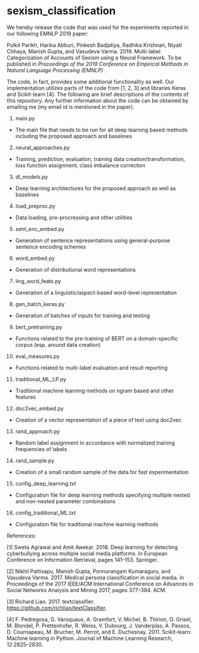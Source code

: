 # sexism_classification
We hereby release the code that was used for the experiments reported in our following EMNLP 2019 paper:

Pulkit Parikh, Harika Abburi, Pinkesh Badjatiya, Radhika Krishnan, Niyati Chhaya, Manish Gupta, and Vasudeva Varma. 2019. Multi-label Categorization of Accounts of Sexism using a Neural Framework. To be published in *Proceedings of the 2019 Conference on Empirical Methods in Natural Language Processing (EMNLP)*

The code, in fact, provides some additional functionality as well. Our implementation utilizes parts of the code from [1, 2, 3] and libraries Keras and Scikit-learn [4]. The following are brief descriptions of the contents of this repository. Any further information about the code can be obtained by emailing me (my email id is mentioned in the paper).

1) main.py

- The main file that needs to be run for all deep learning based methods including the proposed approach and baselines

2) neural_approaches.py

- Training, prediction, evaluation, training data creation/transformation, loss function assignment, class imbalance correction

3) dl_models.py

- Deep learning architectures for the proposed approach as well as baselines

4) load_preproc.py

- Data loading, pre-procressing and other utilities

5) sent_enc_embed.py

- Generation of sentence representations using general-purpose sentence encoding schemes

6) word_embed.py

- Generation of distributional word representations

7) ling_word_feats.py 

- Generation of a linguistic/aspect-based word-level representation

8) gen_batch_keras.py 

- Generation of batches of inputs for training and testing

9) bert_pretraining.py

- Functions related to the pre-training of BERT on a domain-specific corpus (esp. around data creation) 

10) eval_measures.py 

- Functions related to multi-label evaluation and result reporting

11) traditional_ML_LP.py 

- Traditional machine learning methods on ngram based and other features

12) doc2vec_embed.py 

- Creation of a vector representation of a piece of text using doc2vec 

13) rand_approach.py 

- Random label assignment in accordance with normalized training frequencies of labels

14) rand_sample.py

- Creation of a small random sample of the data for fast experimentation

15) config_deep_learning.txt

- Configuration file for deep learning methods specifying multiple nested and non-nested parameter combinations

16) config_traditional_ML.txt

- Configuration file for traditional machine learning methods

<!---
Under the guidance of a social scientist, we created a dataset of 13000+ accounts of sexism annotated with one or more of 23 carefully formulated categories of sexism by ten people, most of whom have formally studied gender and/or sexuality. We are committed to ensuring that data is used and released ethically, which includes protecting the privacy and anonymity of the victims. Our full dataset [can be requested](https://irel.iiit.ac.in/sexism-classification/dataset-request) for academic purposes alone by providing some prerequisites as recommended by an ethics committee and agreeing to certain terms. The requesters who fulfill these preconditions will be given the data in such a way that an account that gets removed from ESP by a victim (or contributor) will no longer be included in the data yielded by our script.
-->
References:

[1] Sweta Agrawal and Amit Awekar. 2018. Deep learning for detecting cyberbullying across multiple social media platforms. In European Conference on Information Retrieval, pages 141–153. Springer.

[2] Nikhil Pattisapu, Manish Gupta, Ponnurangam Kumaraguru, and Vasudeva Varma. 2017. Medical persona classification in social media. In Proceedings of the 2017 IEEE/ACM International Conference on Advances in Social Networks Analysis and Mining
2017, pages 377–384. ACM.   

[3] Richard Liao. 2017. textclassifier. https://github.com/richliao/textClassifier.

[4] F. Pedregosa, G. Varoquaux, A. Gramfort, V. Michel, B. Thirion, O. Grisel, M. Blondel, P. Prettenhofer, R. Weiss, V. Dubourg, J. Vanderplas, A. Passos, D. Cournapeau, M. Brucher, M. Perrot, and E. Duchesnay. 2011. Scikit-learn: Machine learning in Python. Journal of Machine Learning Research, 12:2825–2830.
